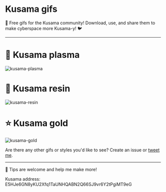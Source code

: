 # Kusama gifs

💖 Free gifs for the Kusama community! Download, use, and share them to make cyberspace more Kusama-y! 🐦

-----

# 🔮 Kusama plasma
![kusama-plasma](https://user-images.githubusercontent.com/5248378/101353086-5574d480-3893-11eb-9eb9-f1f8ab24c102.gif)

# 🗿 Kusama resin
![kusama-resin](https://user-images.githubusercontent.com/5248378/101352827-ffa02c80-3892-11eb-9b53-7f714e7b1702.gif)

# ⭐ Kusama gold 
![kusama-gold](https://user-images.githubusercontent.com/5248378/101335907-138b6480-387a-11eb-9c46-b1c2d9be2961.gif)

Are there any other gifs or styles you'd like to see? Create an issue or [tweet me](https://twitter.com/alxheller).

----

🤗 Tips are welcome and help me make more!

Kusama address:
E5HJe6GN8yKU2Xfq1TaUNHQABN2Q66SJ9vr6Y2tPgiMT9eG
